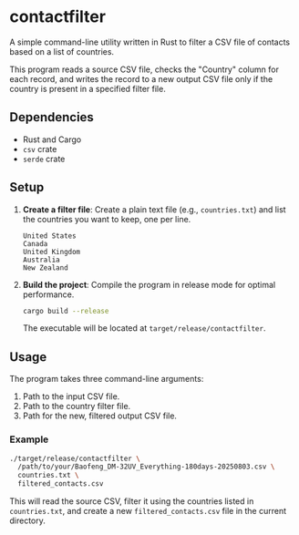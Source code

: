 # contactfilter

A simple command-line utility written in Rust to filter a CSV file of contacts based on a list of countries.

This program reads a source CSV file, checks the "Country" column for each record, and writes the record to a new output CSV file only if the country is present in a specified filter file.

## Dependencies

*   Rust and Cargo
*   `csv` crate
*   `serde` crate

## Setup

1.  **Create a filter file**: Create a plain text file (e.g., `countries.txt`) and list the countries you want to keep, one per line.

    ```text
    United States
    Canada
    United Kingdom
    Australia
    New Zealand
    ```

2.  **Build the project**: Compile the program in release mode for optimal performance.

    ```bash
    cargo build --release
    ```

    The executable will be located at `target/release/contactfilter`.

## Usage

The program takes three command-line arguments:

1.  Path to the input CSV file.
2.  Path to the country filter file.
3.  Path for the new, filtered output CSV file.

### Example

```bash
./target/release/contactfilter \
  /path/to/your/Baofeng_DM-32UV_Everything-180days-20250803.csv \
  countries.txt \
  filtered_contacts.csv
```

This will read the source CSV, filter it using the countries listed in `countries.txt`, and create a new `filtered_contacts.csv` file in the current directory.